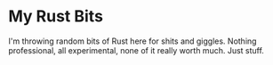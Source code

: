 # My Rust Bits

I'm throwing random bits of Rust here for shits and giggles. Nothing professional, all experimental, none of it really worth much. Just stuff.
